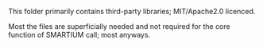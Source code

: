 This folder primarily contains third-party libraries; MIT/Apache2.0 licenced.

Most the files are superficially needed and not required for the core function of SMARTIUM call; most anyways.